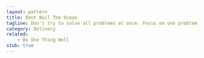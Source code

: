 ```yaml
---
layout: pattern
title: Dont Boil The Ocean
tagline: Don't try to solve all problems at once. Focus on one problem, it'll be bigger than you think.
category: Delivery
related:
    - Do One Thing Well
stub: true
---
```

